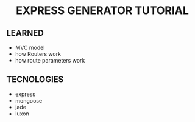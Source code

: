 <h1 align="center" >
EXPRESS GENERATOR TUTORIAL
</h1>

<h2 >
 LEARNED
</h2>

- MVC model
- how Routers work
- how route parameters work

<h2 >
 TECNOLOGIES
</h2>

- express
- mongoose
- jade
- luxon
